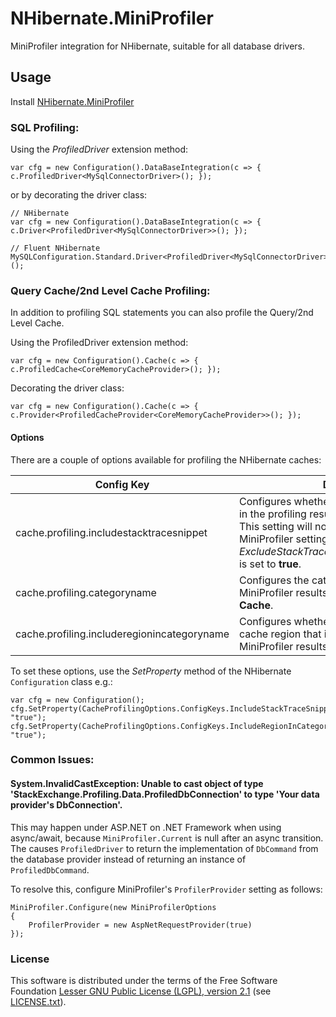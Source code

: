 # NHibernate.MiniProfiler

MiniProfiler integration for NHibernate, suitable for all database drivers.

## Usage

Install <a href="https://www.nuget.org/packages/NHibernate.MiniProfiler" target="_blank">NHibernate.MiniProfiler</a>

### SQL Profiling:
Using the *ProfiledDriver* extension method:
```
var cfg = new Configuration().DataBaseIntegration(c => { c.ProfiledDriver<MySqlConnectorDriver>(); });
```
or by decorating the driver class:
```
// NHibernate
var cfg = new Configuration().DataBaseIntegration(c => { c.Driver<ProfiledDriver<MySqlConnectorDriver>>(); });

// Fluent NHibernate
MySQLConfiguration.Standard.Driver<ProfiledDriver<MySqlConnectorDriver>>();
```

### Query Cache/2nd Level Cache Profiling:
In addition to profiling SQL statements you can also profile the Query/2nd Level Cache.

Using the ProfiledDriver extension method:
```
var cfg = new Configuration().Cache(c => { c.ProfiledCache<CoreMemoryCacheProvider>(); });
```
Decorating the driver class:
```
var cfg = new Configuration().Cache(c => { c.Provider<ProfiledCacheProvider<CoreMemoryCacheProvider>>(); });
```

#### Options

There are a couple of options available for profiling the NHibernate caches:

| **Config Key** | **Description**
| ----------- | ----------- |
| cache.profiling.includestacktracesnippet    | Configures whether to include the stack trace in the profiling results. Default is <b>false</b>.<br/>This setting will not have any effect, if the MiniProfiler setting *ExcludeStackTraceSnippetFromCustomTimings* is set to <b>true</b>.|
| cache.profiling.categoryname                | Configures the category name to use in the MiniProfiler results view. Default is <b>NHibernate Cache</b>.|
| cache.profiling.includeregionincategoryname | Configures whether to include the name of the cache region that is being profiled in the MiniProfiler results view. Default is <b>false</b>.|

To set these options, use the *SetProperty* method of the NHibernate `Configuration` class e.g.: 
``` 
var cfg = new Configuration();
cfg.SetProperty(CacheProfilingOptions.ConfigKeys.IncludeStackTraceSnippet, "true");
cfg.SetProperty(CacheProfilingOptions.ConfigKeys.IncludeRegionInCategoryName, "true");
```

### Common Issues:

#### System.InvalidCastException: Unable to cast object of type 'StackExchange.Profiling.Data.ProfiledDbConnection' to type 'Your data provider's DbConnection'.

This may happen under ASP.NET on .NET Framework when using async/await, because `MiniProfiler.Current` is null after an async transition. The causes `ProfiledDriver` to return the implementation of `DbCommand` from the database provider instead of returning an instance of `ProfiledDbCommand`.

To resolve this, configure MiniProfiler's `ProfilerProvider` setting as follows:

```
MiniProfiler.Configure(new MiniProfilerOptions
{
    ProfilerProvider = new AspNetRequestProvider(true)
});
```

### License

This software is distributed under the terms of the Free Software Foundation [Lesser GNU Public License (LGPL), version 2.1][D1] (see [LICENSE.txt][D2]).

[D1]: http://www.gnu.org/licenses/lgpl-2.1-standalone.html
[D2]: LICENSE.txt
